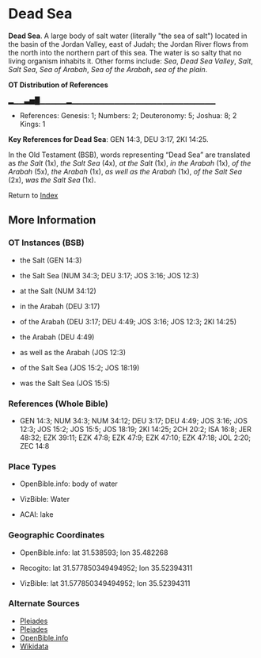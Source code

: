 # Dead Sea
**Dead Sea**. 
A large body of salt water (literally "the sea of salt") located in the basin of the Jordan Valley, east of Judah; the Jordan River flows from the north into the northern part of this sea. The water is so salty that no living organism inhabits it. 
Other forms include: 
*Sea*, *Dead Sea Valley*, *Salt*, *Salt Sea*, *Sea of Arabah*, *Sea of the Arabah*, *sea of the plain*. 


**OT Distribution of References**

▂▁▁▃▅█▁▁▁▁▁▂▁▁▁▁▁▁▁▁▁▁▁▁▁▁▁▁▁▁▁▁▁▁▁▁▁▁▁
* References: Genesis: 1; Numbers: 2; Deuteronomy: 5; Joshua: 8; 2 Kings: 1



**Key References for Dead Sea**: 
GEN 14:3, DEU 3:17, 2KI 14:25. 


In the Old Testament (BSB), words representing “Dead Sea” are translated as 
*the Salt* (1x), *the Salt Sea* (4x), *at the Salt* (1x), *in the Arabah* (1x), *of the Arabah* (5x), *the Arabah* (1x), *as well as the Arabah* (1x), *of the Salt Sea* (2x), *was the Salt Sea* (1x). 




Return to [Index](00-Index.md)

## More Information

### OT Instances (BSB)

* the Salt (GEN 14:3)

* the Salt Sea (NUM 34:3; DEU 3:17; JOS 3:16; JOS 12:3)

* at the Salt (NUM 34:12)

* in the Arabah (DEU 3:17)

* of the Arabah (DEU 3:17; DEU 4:49; JOS 3:16; JOS 12:3; 2KI 14:25)

* the Arabah (DEU 4:49)

* as well as the Arabah (JOS 12:3)

* of the Salt Sea (JOS 15:2; JOS 18:19)

* was the Salt Sea (JOS 15:5)



### References (Whole Bible)

* GEN 14:3; NUM 34:3; NUM 34:12; DEU 3:17; DEU 4:49; JOS 3:16; JOS 12:3; JOS 15:2; JOS 15:5; JOS 18:19; 2KI 14:25; 2CH 20:2; ISA 16:8; JER 48:32; EZK 39:11; EZK 47:8; EZK 47:9; EZK 47:10; EZK 47:18; JOL 2:20; ZEC 14:8


### Place Types

* OpenBible.info: body of water

* VizBible: Water

* ACAI: lake



### Geographic Coordinates

* OpenBible.info: lat 31.538593; lon 35.482268

* Recogito: lat 31.577850349494952; lon 35.52394311

* VizBible: lat 31.577850349494952; lon 35.52394311



### Alternate Sources

* [Pleiades](https://pleiades.stoa.org/places/697709)
* [Pleiades](http://pleiades.stoa.org/places/697709)
* [OpenBible.info](https://www.openbible.info/geo/ancient/abed304)
* [Wikidata](http://www.wikidata.org/entity/Q23883)



